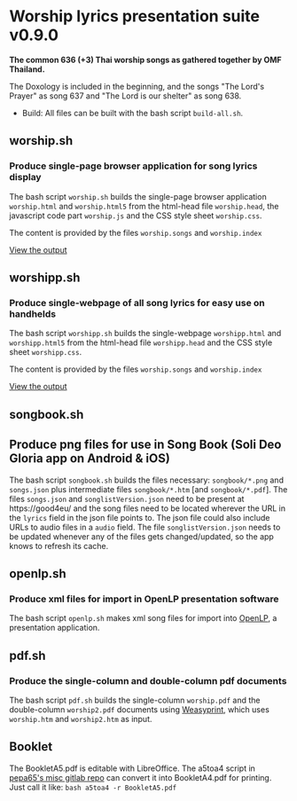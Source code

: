 # Worship lyrics presentation suite v0.9.0

**The common 636 (+3) Thai worship songs as gathered together by OMF Thailand.**

The Doxology is included in the beginning, and the songs "The Lord's Prayer" as song 637
and "The Lord is our shelter" as song 638.

* Build: All files can be built with the bash script `build-all.sh`.

## worship.sh

### Produce single-page browser application for song lyrics display

The bash script `worship.sh` builds the single-page browser application `worship.html` and `worship.html5`
from the html-head file `worship.head`, the javascript code part `worship.js` 
and the CSS style sheet `worship.css`.

The content is provided by the files `worship.songs` and `worship.index`

[View the output](https://good4.eu/thws)

## worshipp.sh

### Produce single-webpage of all song lyrics for easy use on handhelds

The bash script `worshipp.sh` builds the single-webpage `worshipp.html` and `worshipp.html5`
from the html-head file `worshipp.head` and the CSS style sheet `worshipp.css`.

The content is provided by the files `worship.songs` and `worship.index`

[View the output](https://good4.eu/thw)

## songbook.sh

## Produce png files for use in Song Book (Soli Deo Gloria app on Android & iOS)

The bash script `songbook.sh` builds the files necessary: `songbook/*.png` and
`songs.json` plus intermediate files `songbook/*.htm` [and `songbook/*.pdf`].
The files `songs.json` and `songlistVersion.json` need to be present at
https://good4eu/ and the song files need to be located wherever the URL in the
`lyrics` field in the json file points to. The json file could also include
URLs to audio files in a `audio` field.
The file `songlistVersion.json` needs to be updated whenever any of the files
gets changed/updated, so the app knows to refresh its cache.

## openlp.sh

### Produce xml files for import in OpenLP presentation software

The bash script `openlp.sh` makes xml song files for import into
[OpenLP](http://openlp.org), a presentation application.

## pdf.sh

### Produce the single-column and double-column pdf documents 

The bash script `pdf.sh` builds the single-column `worship.pdf` and
the double-column `worship2.pdf` documents using [Weasyprint](http://weasyprint.org),
which uses `worship.htm` and `worship2.htm` as input.

## Booklet

The BookletA5.pdf is editable with LibreOffice. The a5toa4 script in
[pepa65's misc gitlab repo](https://gitlab.com/pepa65/misc) can convert it into
BookletA4.pdf for printing. Just call it like: `bash a5toa4 -r BookletA5.pdf`
